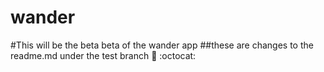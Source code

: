 # wander
#This will be the beta beta of the wander app
##these are changes to the readme.md under the test branch
:rocket: :octocat:
